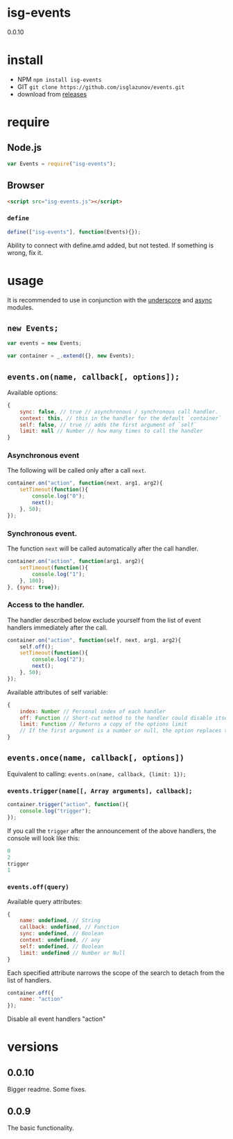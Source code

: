 # isg-events
0.0.10

# install

* NPM `npm install isg-events`
* GIT `git clone https://github.com/isglazunov/events.git`
* download from [releases](https://github.com/isglazunov/events/releases)

# require

## Node.js
```js
var Events = require("isg-events");
```

## Browser
```html
<script src="isg-events.js"></script>
```

### `define`
```js
define(["isg-events"], function(Events){});
```
Ability to connect with define.amd added, but not tested. If something is wrong, fix it.

# usage
It is recommended to use in conjunction with the [underscore](https://github.com/jashkenas/underscore) and [async](https://github.com/caolan/async) modules.

## `new Events;`
```js
var events = new Events;
```
```js
var container = _.extend({}, new Events);
```

## `events.on(name, callback[, options]);`
Available options:
```js
{
    sync: false, // true // asynchronous / synchronous call handler.
    context: this, // this in the handler for the default `container`
    self: false, // true // adds the first argument of `self`
    limit: null // Number // how many times to call the handler
}
```

### Asynchronous event
The following will be called only after a call `next`.
```js
container.on("action", function(next, arg1, arg2){
    setTimeout(function(){
        console.log("0");
        next();
    }, 50);
});
```

### Synchronous event.
The function `next` will be called automatically after the call handler.
```js
container.on("action", function(arg1, arg2){
    setTimeout(function(){
        console.log("1");
    }, 100);
}, {sync: true});
```

### Access to the handler.
The handler described below exclude yourself from the list of event handlers immediately after the call.
```js
container.on("action", function(self, next, arg1, arg2){
    self.off();
    setTimeout(function(){
        console.log("2");
        next();
    }, 50);
});
```
Available attributes of self variable:
```js
{
    index: Number // Personal index of each handler
    off: Function // Short-cut method to the handler could disable itself
    limit: Function // Returns a copy of the options limit
    // If the first argument is a number or null, the option replaces the limit for him
}
```

## `events.once(name, callback[, options])`
Equivalent to calling: `events.on(name, callback, {limit: 1});`

### `events.trigger(name[[, Array arguments], callback];`
```js
container.trigger("action", function(){
    console.log("trigger");
}); 
```
If you call the `trigger` after the announcement of the above handlers, the console will look like this:
```js
0
2
trigger
1
```

### `events.off(query)`
Available query attributes:
```js
{
    name: undefined, // String
    callback: undefined, // Function
    sync: undefined, // Boolean
    context: undefined, // any
    self: undefined, // Boolean
    limit: undefined // Number or Null
}
```
Each specified attribute narrows the scope of the search to detach from the list of handlers.
```js
container.off({
    name: "action"
});
```
Disable all event handlers "action"

# versions
## 0.0.10
Bigger readme.
Some fixes.

## 0.0.9
The basic functionality.
